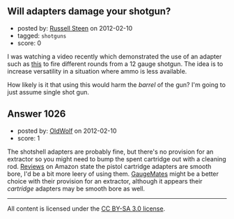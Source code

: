 ## Will adapters damage your shotgun?

- posted by: [Russell Steen](https://stackexchange.com/users/-1/97-russell-steen) on 2012-02-10
- tagged: `shotguns`
- score: 0

<p>I was watching a video recently which demonstrated the use of an adapter such as <a href="http://www.gunadapters.com/categories/Shotgun-Adapters/12-gauge/" rel="nofollow">this</a> to fire different rounds from a 12 gauge shotgun.  The idea is to increase versatility in a situation where ammo is less available.</p>

<p>How likely is it that using this would harm the <em>barrel</em> of the gun?  I'm going to just assume single shot gun.</p>



## Answer 1026

- posted by: [OldWolf](https://stackexchange.com/users/-1/111-oldwolf) on 2012-02-10
- score: 1

<p>The shotshell adapters are probably fine, but there's no provision for an extractor so you might need to bump the spent cartridge out with a cleaning rod. <a href="http://rads.stackoverflow.com/amzn/click/B004BAVOV4" rel="nofollow">Reviews</a> on Amazon state the pistol cartridge adapters are smooth bore, I'd be a bit more leery of using them. <a href="http://www.gaugemate.com/purchase/gaugemate-cartridge" rel="nofollow">GaugeMates</a> might be a better choice with their provision for an extractor, although it appears their <em>cartridge</em> adapters may be smooth bore as well.</p>




---

All content is licensed under the [CC BY-SA 3.0 license](https://creativecommons.org/licenses/by-sa/3.0/).

